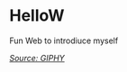 # HelloW
Fun Web to introdiuce myself


*[Source: GIPHY](https://media.giphy.com/media/dRsogZcorke3xTKkBd/giphy.gif)*

